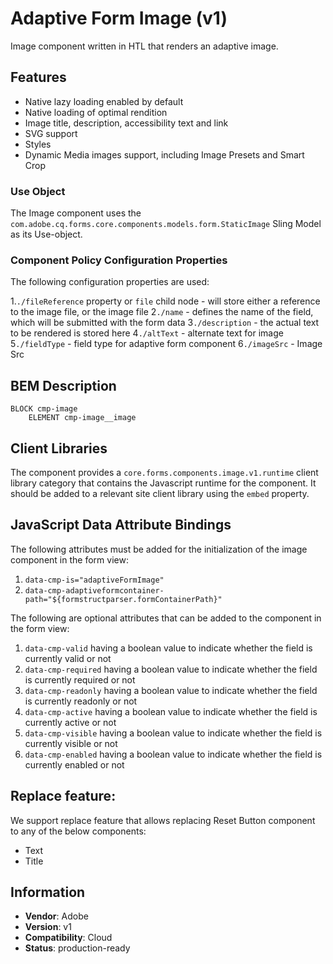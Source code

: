 <!--
Copyright 2022 Adobe

Licensed under the Apache License, Version 2.0 (the "License");
you may not use this file except in compliance with the License.
You may obtain a copy of the License at

    http://www.apache.org/licenses/LICENSE-2.0

Unless required by applicable law or agreed to in writing, software
distributed under the License is distributed on an "AS IS" BASIS,
WITHOUT WARRANTIES OR CONDITIONS OF ANY KIND, either express or implied.
See the License for the specific language governing permissions and
limitations under the License.
-->
Adaptive Form Image (v1)
====
Image component written in HTL that renders an adaptive image.

## Features
* Native lazy loading enabled by default
* Native loading of optimal rendition
* Image title, description, accessibility text and link
* SVG support
* Styles
* Dynamic Media images support, including Image Presets and Smart Crop

### Use Object
The Image component uses the `com.adobe.cq.forms.core.components.models.form.StaticImage` Sling Model as its Use-object.

### Component Policy Configuration Properties
The following configuration properties are used:

1.`./fileReference` property or `file` child node - will store either a reference to the image file, or the image file
2`./name` - defines the name of the field, which will be submitted with the form data
3`./description` - the actual text to be rendered is stored here
4`./altText` - alternate text for image
5`./fieldType` - field type for adaptive form component
6`./imageSrc` - Image Src

## BEM Description
```
BLOCK cmp-image
    ELEMENT cmp-image__image
```

## Client Libraries
The component provides a `core.forms.components.image.v1.runtime` client library category that contains the Javascript runtime for the component. 
It should be added to a relevant site client library using the `embed` property.

## JavaScript Data Attribute Bindings

The following attributes must be added for the initialization of the image component in the form view:  
 1. `data-cmp-is="adaptiveFormImage"`
 2. `data-cmp-adaptiveformcontainer-path="${formstructparser.formContainerPath}"`


The following are optional attributes that can be added to the component in the form view:
1. `data-cmp-valid` having a boolean value to indicate whether the field is currently valid or not
2. `data-cmp-required` having a boolean value to indicate whether the field is currently required or not
3. `data-cmp-readonly` having a boolean value to indicate whether the field is currently readonly or not
4. `data-cmp-active` having a boolean value to indicate whether the field is currently active or not 
5. `data-cmp-visible` having a boolean value to indicate whether the field is currently visible or not
6. `data-cmp-enabled` having a boolean value to indicate whether the field is currently enabled or not

## Replace feature:
We support replace feature that allows replacing Reset Button component to any of the below components:

* Text
* Title
 
## Information
* **Vendor**: Adobe
* **Version**: v1
* **Compatibility**: Cloud
* **Status**: production-ready